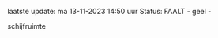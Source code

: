 laatste update: 
ma 13-11-2023 14:50   uur 
Status: FAALT - geel - 
<div class="service Y">schijfruimte</div>